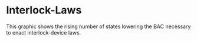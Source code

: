 # Interlock-Laws
This graphic shows the rising number of states lowering the BAC necessary to enact interlock-device laws. 
